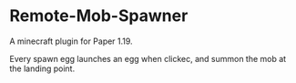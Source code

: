 # Remote-Mob-Spawner

A minecraft plugin for Paper 1.19.

Every spawn egg launches an egg when clickec, and summon the mob at the landing point.
